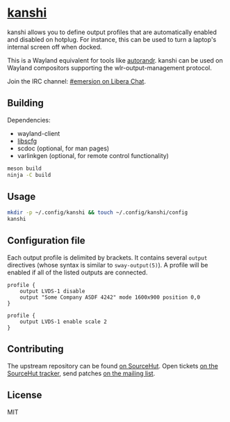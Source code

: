 # [kanshi]

kanshi allows you to define output profiles that are automatically enabled and
disabled on hotplug. For instance, this can be used to turn a laptop's internal
screen off when docked.

This is a Wayland equivalent for tools like [autorandr]. kanshi can be used on
Wayland compositors supporting the wlr-output-management protocol.

Join the IRC channel: [#emersion on Libera Chat].

## Building

Dependencies:

* wayland-client
* [libscfg]
* scdoc (optional, for man pages)
* varlinkgen (optional, for remote control functionality)

```sh
meson build
ninja -C build
```

## Usage

```sh
mkdir -p ~/.config/kanshi && touch ~/.config/kanshi/config
kanshi
```

## Configuration file

Each output profile is delimited by brackets. It contains several `output`
directives (whose syntax is similar to `sway-output(5)`). A profile will be
enabled if all of the listed outputs are connected.

```
profile {
	output LVDS-1 disable
	output "Some Company ASDF 4242" mode 1600x900 position 0,0
}

profile {
	output LVDS-1 enable scale 2
}
```

## Contributing

The upstream repository can be found [on SourceHut][repo]. Open tickets [on
the SourceHut tracker][issue-tracker], send patches
[on the mailing list][mailing-list].

## License

MIT

[kanshi]: https://wayland.emersion.fr/kanshi/
[autorandr]: https://github.com/phillipberndt/autorandr
[#emersion on Libera Chat]: ircs://irc.libera.chat/#emersion
[libscfg]: https://git.sr.ht/~emersion/libscfg
[repo]: https://git.sr.ht/~emersion/kanshi
[issue-tracker]: https://todo.sr.ht/~emersion/kanshi
[mailing-list]: https://lists.sr.ht/~emersion/public-inbox

